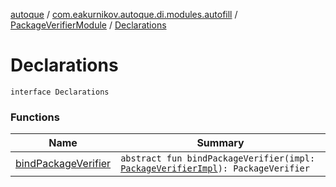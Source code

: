 [autoque](../../../index.md) / [com.eakurnikov.autoque.di.modules.autofill](../../index.md) / [PackageVerifierModule](../index.md) / [Declarations](./index.md)

# Declarations

`interface Declarations`

### Functions

| Name | Summary |
|---|---|
| [bindPackageVerifier](bind-package-verifier.md) | `abstract fun bindPackageVerifier(impl: `[`PackageVerifierImpl`](../../../com.eakurnikov.autoque.dependencies.packagename/-package-verifier-impl/index.md)`): PackageVerifier` |
